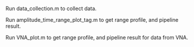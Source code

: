 Run data_collection.m to collect data.

Run amplitude_time_range_plot_tag.m to get range profile, and pipeline result.

Run VNA_plot.m to get range profile, and pipeline result for data from VNA.
